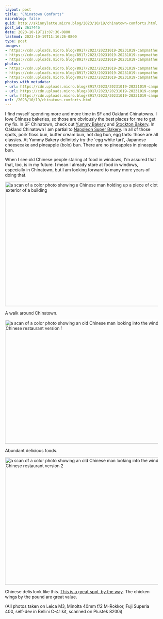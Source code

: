 ```yaml
---
layout: post
title: "Chinatown Comforts"
microblog: false
guid: http://skinnylatte.micro.blog/2023/10/19/chinatown-comforts.html
post_id: 3617446
date: 2023-10-19T11:07:30-0800
lastmod: 2023-10-19T11:16:26-0800
type: post
images:
- https://cdn.uploads.micro.blog/8917/2023/20231019-20231019-campmather-sf-leicam3-fuji400-029-positive.jpg
- https://cdn.uploads.micro.blog/8917/2023/20231019-20231019-campmather-sf-leicam3-fuji400-022-positive.jpg
- https://cdn.uploads.micro.blog/8917/2023/20231019-20231019-campmather-sf-leicam3-fuji400-020-positive.jpg
photos:
- https://cdn.uploads.micro.blog/8917/2023/20231019-20231019-campmather-sf-leicam3-fuji400-029-positive.jpg
- https://cdn.uploads.micro.blog/8917/2023/20231019-20231019-campmather-sf-leicam3-fuji400-022-positive.jpg
- https://cdn.uploads.micro.blog/8917/2023/20231019-20231019-campmather-sf-leicam3-fuji400-020-positive.jpg
photos_with_metadata:
- url: https://cdn.uploads.micro.blog/8917/2023/20231019-20231019-campmather-sf-leicam3-fuji400-029-positive.jpg
- url: https://cdn.uploads.micro.blog/8917/2023/20231019-20231019-campmather-sf-leicam3-fuji400-022-positive.jpg
- url: https://cdn.uploads.micro.blog/8917/2023/20231019-20231019-campmather-sf-leicam3-fuji400-020-positive.jpg
url: /2023/10/19/chinatown-comforts.html
---
```

I find myself spending more and more time in SF and Oakland Chinatowns. I love Chinese bakeries, so those are obviously the best places for me to get my fix. In SF Chinatown, check out [Yummy Bakery](https://maps.app.goo.gl/YMybaWQUo6xuMEnD9) and [Stockton Bakery](https://maps.app.goo.gl/dCc4ZxPFD2Qp34hT6). In Oakland Chinatown I am partial to [Napoleon Super Bakery](https://maps.app.goo.gl/c8JEdeApchVBGr4V8). In all of those spots, pork floss bun, butter cream bun, hot dog bun, egg tarts: those are all classics. At Yummy Bakery definitely try the 'egg white tart', Japanese cheesecake and pineapple (bolo) bun. There are no pineapples in pineapple bun.

When I see old Chinese people staring at food in windows, I'm assured that that, too, is in my future. I mean I already stare at food in windows, especially in Chinatown, but I am looking forward to many more years of doing that.

<img src="uploads/2023/20231019-20231019-campmather-sf-leicam3-fuji400-029-positive.jpg" width="600" height="409" alt="a scan of a color photo showing a Chinese man holding up a piece of cloth over the exterior of a building">

A walk around Chinatown.

<img src="uploads/2023/20231019-20231019-campmather-sf-leicam3-fuji400-022-positive.jpg" width="600" height="407" alt="a scan of a color photo showing an old Chinese man looking into the window of a Chinese restaurant version 1">

Abundant delicious foods.

<img src="uploads/2023/20231019-20231019-campmather-sf-leicam3-fuji400-020-positive.jpg" width="600" height="419" alt="a scan of a color photo showing an old Chinese man looking into the window of a Chinese restaurant version 2">

Chinese delis look like this. [This is a great spot, by the way](https://maps.app.goo.gl/n8gVGjhvXC67wBRA6). The chicken wings by the pound are great value.

(All photos taken on Leica M3, Minolta 40mm f/2 M-Rokkor, Fuji Superia 400, self-dev in Bellini C-41 kit, scanned on Plustek 8200i)
